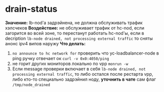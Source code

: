 # drain-status

**Значение:** lb-nod'а задрэйнена, не должна обслуживать трафик хэлсчеков
**Воздействие:** не обслуживает трафик от hc-nod, если загорится во всей зоне, то перестанут работать hc-nod'ы, если в decription `lb-node drained, not processing external traffic` то сняты анонс ipv4 випов наружу
**Что делать:**
1. `no announce to hc network for` проверить что yc-loadbalancer-node в ping ручку отвечает ок `curl -v 0x0:4050/ping`
2. не горит других мониторов локально по vpp  `monrun -w`
3. Если message проверки включает в себя `lb-node drained, not processing external traffic`, то либо остался после рестарта vpp, либо кто-то специально задрэйнил ноду, **уточнить в чате** сам флаг `/tmp/node_drained`
